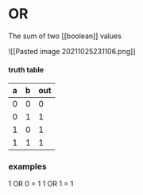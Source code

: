 # OR
The sum of two [[boolean]] values

![[Pasted image 20211025231106.png]]

#### truth table
| a   | b   | out |
| --- | --- | --- |
| 0   | 0   | 0   |
| 0   | 1   | 1   |
| 1   | 0   | 1   |
| 1   | 1   | 1    |
### examples
1 OR 0 = 1
1 OR 1 = 1